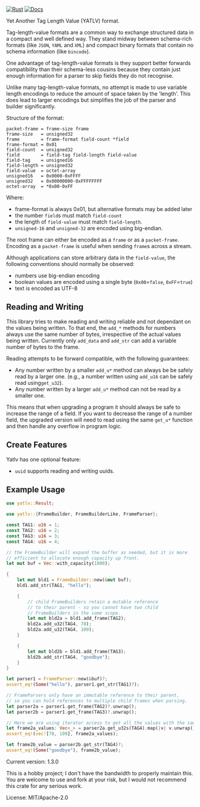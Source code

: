 [![Rust](https://github.com/rimasu/yatlv/actions/workflows/rust.yml/badge.svg)](https://github.com/rimasu/yatlv/actions/workflows/rust.yml)
[![Docs](https://docs.rs/yatlv/badge.svg)](https://docs.rs/yatlv)

Yet Another Tag Length Value (YATLV) format.

Tag-length-value formats are a common way to exchange structured data in a compact and
well defined way.  They stand midway between schema-rich formats (like `JSON`, `YAML` and `XML`)
and compact binary formats that contain no schema information (like `bincode`).

One advantage of tag-length-value formats is they support better forwards compatibility
than their schema-less cousins because they contain just enough information for a parser to
skip fields they do not recognise.

Unlike many tag-length-value formats, no attempt is made to use variable length
encodings to reduce the amount of space taken by the 'length'.  This does lead to larger
encodings but simplifies the job of the parser and builder significantly.

Structure of the format:
```abnf
packet-frame = frame-size frame
frame-size   = unsigned32
frame        = frame-format field-count *field
frame-format = 0x01
field-count  = unsigned32
field        = field-tag field-length field-value
field-tag    = unsigned16
field-length = unsigned32
field-value  = octet-array
unsigned16   = 0x0000-0xFFFF
unsigned32   = 0x00000000-0xFFFFFFFF
octet-array  = *0x00-0xFF
```
Where:

* frame-format is always 0x01, but alternative formats may be added later
* the number `field`s must match `field-count`
* the length of `field-value` must match `field-length`.
* `unsigned-16` and `unsigned-32` are encoded using big-endian.

The root frame can either be encoded as a `frame` or as a `packet-frame`.  Encoding
as a `packet-frame` is useful when sending `frame`s across a stream.

Although applications can store arbitrary data in the `field-value`, the following
conventions should normally be observed:

* numbers use big-endian encoding
* boolean values are encoded using a single byte (`0x00`=`false`, `0xFF`=`true`)
* text is encoded as UTF-8

## Reading and Writing

This library tries to make reading and writing reliable and not dependant on
the values being written.  To that end, the `add_*` methods for numbers always
use the same number of bytes, irrespective of the actual values being written.
Currently only `add_data` and `add_str` can add a variable number of bytes to the frame.

Reading attempts to be forward compatible, with the following guarantees:

* Any number written by a smaller `add_u*` method can always be be safely read by a larger one.
(e.g., a number written using `add_u16` can be safely read using`get_u32`).
* Any number written by a larger `add_u*` method can not be read by a smaller one.

This means that when upgrading a program it should always be safe to increase the range
of a field.  If you want to decrease the range of a number field, the upgraded version
will need to read using the same `get_u*` function and then handle any overflow in
program logic.

## Create Features

Yatlv has one optional feature:

* `uuid` supports reading and writing uuids.

## Example Usage

```rust
use yatlv::Result;

use yatlv::{FrameBuilder, FrameBuilderLike, FrameParser};

const TAG1: u16 = 1;
const TAG2: u16 = 2;
const TAG3: u16 = 3;
const TAG4: u16 = 4;

// the FrameBuilder will expand the buffer as needed, but it is more
// efficient to allocate enough capacity up front.
let mut buf = Vec::with_capacity(1000);

{
    let mut bld1 = FrameBuilder::new(&mut buf);
    bld1.add_str(TAG1, "hello");

    {
        // child FrameBuilders retain a mutable reference
        // to their parent - so you cannot have two child
        // FrameBuilders in the same scope.
        let mut bld2a = bld1.add_frame(TAG2);
        bld2a.add_u32(TAG4, 78);
        bld2a.add_u32(TAG4, 109);
    }

    {
        let mut bld2b = bld1.add_frame(TAG3);
        bld2b.add_str(TAG4, "goodbye");
    }
}

let parser1 = FrameParser::new(&buf)?;
assert_eq!(Some("hello"), parser1.get_str(TAG1)?);

// FrameParsers only have an immutable reference to their parent,
// so you can hold references to multiple child frames when parsing.
let parser2a = parser1.get_frame(TAG2)?.unwrap();
let parser2b = parser1.get_frame(TAG3)?.unwrap();

// Here we are using iterator access to get all the values with the same tag (TAG4)
let frame2a_values: Vec<_> = parser2a.get_u32s(TAG4).map(|v| v.unwrap()).collect();
assert_eq!(vec![78, 109], frame2a_values);

let frame2b_value = parser2b.get_str(TAG4)?;
assert_eq!(Some("goodbye"), frame2b_value);

```

Current version: 1.3.0

This is a hobby project; I don't have the bandwidth
to properly maintain this.  You are welcome to use
and fork at your risk, but I would not recommend this
crate for any serious work.



License: MIT/Apache-2.0

